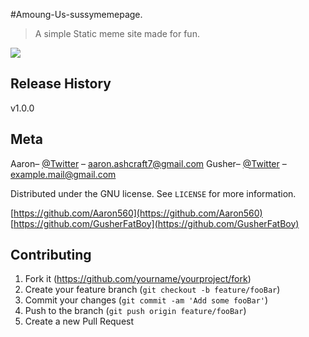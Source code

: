 #Amoung-Us-sussymemepage.
> A simple Static meme site made for fun.

![](header.png)

## Release History
v1.0.0

## Meta

Aaron– [@Twitter](https://twitter.com/Blinker11696) – aaron.ashcraft7@gmail.com
Gusher– [@Twitter](https://twitter.com/[UserNamehere]) – example.mail@gmail.com

Distributed under the GNU license. See ``LICENSE`` for more information.

[https://github.com/Aaron560](https://github.com/Aaron560)
[https://github.com/GusherFatBoy](https://github.com/GusherFatBoy)

## Contributing

1. Fork it (<https://github.com/yourname/yourproject/fork>)
2. Create your feature branch (`git checkout -b feature/fooBar`)
3. Commit your changes (`git commit -am 'Add some fooBar'`)
4. Push to the branch (`git push origin feature/fooBar`)
5. Create a new Pull Request